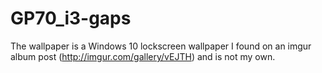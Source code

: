 # GP70_i3-gaps

The wallpaper is a Windows 10 lockscreen wallpaper I found on an imgur album post (http://imgur.com/gallery/vEJTH) and is not my own.

